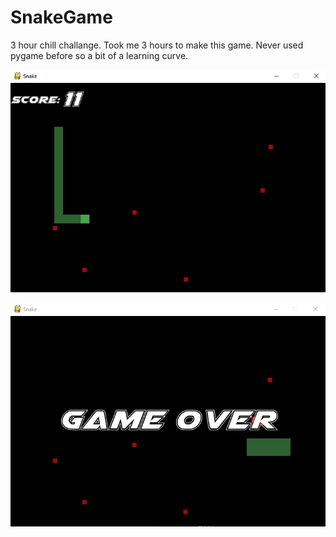 # SnakeGame
 3 hour chill challange. Took me 3 hours to make this game. Never used pygame before so a bit of a learning curve.
 
![alt_text](https://github.com/Tomaslapes/SnakeGame/blob/master/GameScreen.png?raw=true)

![alt_text](https://github.com/Tomaslapes/SnakeGame/blob/master/GameOverScreen.PNG?raw=true)
